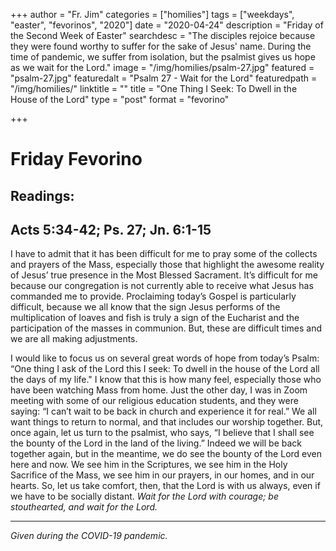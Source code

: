 +++
author = "Fr. Jim"
categories = ["homilies"]
tags = ["weekdays", "easter", "fevorinos", "2020"]
date = "2020-04-24"
description = "Friday of the Second Week of Easter"
searchdesc = "The disciples rejoice because they were found worthy to suffer for the sake of Jesus' name. During the time of pandemic, we suffer from isolation, but the psalmist gives us hope as we wait for the Lord."
image = "/img/homilies/psalm-27.jpg"
featured = "psalm-27.jpg"
featuredalt = "Psalm 27 - Wait for the Lord"
featuredpath = "/img/homilies/"
linktitle = ""
title = "One Thing I Seek: To Dwell in the House of the Lord"
type = "post"
format = "fevorino"

+++

# Friday Fevorino  
## Readings:  
## Acts 5:34-42; Ps. 27; Jn. 6:1-15

I have to admit that it has been difficult for me to pray some of the collects and prayers of the Mass, especially those that highlight the awesome reality of Jesus’ true presence in the Most Blessed Sacrament. It’s difficult for me because our congregation is not currently able to receive what Jesus has commanded me to provide. Proclaiming today’s Gospel is particularly difficult, because we all know that the sign Jesus performs of the multiplication of loaves and fish is truly a sign of the Eucharist and the participation of the masses in communion. But, these are difficult times and we are all making adjustments.

I would like to focus us on several great words of hope from today’s Psalm: “One thing I ask of the Lord this I seek: To dwell in the house of the Lord all the days of my life." I know that this is how many feel, especially those who have been watching Mass from home. Just the other day, I was in Zoom meeting with some of our religious education students, and they were saying: “I can’t wait to be back in church and experience it for real.” We all want things to return to normal, and that includes our worship together. But, once again, let us turn to the psalmist, who says, “I believe that I shall see the bounty of the Lord in the land of the living.” Indeed we will be back together again, but in the meantime, we do see the bounty of the Lord even here and now. We see him in the Scriptures, we see him in the Holy Sacrifice of the Mass, we see him in our prayers, in our homes, and in our hearts. So, let us take comfort, then, that the Lord is with us always, even if we have to be socially distant. *Wait for the Lord with courage; be stouthearted, and wait for the Lord.*

---
*Given during the COVID-19 pandemic.*